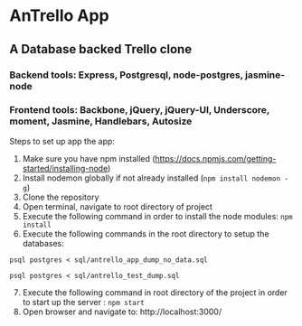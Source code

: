 # AnTrello App
## A Database backed Trello clone
### Backend tools: Express, Postgresql, node-postgres, jasmine-node
### Frontend tools: Backbone, jQuery, jQuery-UI, Underscore, moment, Jasmine, Handlebars, Autosize

Steps to set up app the app:
1) Make sure you have npm installed (https://docs.npmjs.com/getting-started/installing-node)
2) Install nodemon globally if not already installed (`npm install nodemon -g`)
3) Clone the repository
4) Open terminal, navigate to root directory of project
5) Execute the following command in order to install the node modules: `npm install`
6) Execute the following commands in the root directory to setup the databases:

`psql postgres < sql/antrello_app_dump_no_data.sql`

`psql postgres < sql/antrello_test_dump.sql`

7) Execute the following command in root directory of the project in order to start up the server : `npm start`
8) Open browser and navigate to: http://localhost:3000/
